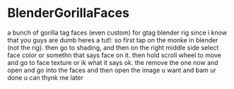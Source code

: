 # BlenderGorillaFaces
a bunch of gorilla tag faces (even custom) for gtag blender rig since i know that you guys are dumb heres a tut!: so first tap on the monke in blender (not the rig). then go to shading, and then on the right middle side select face color or somethn that says face on it. then hold scroll wheel to move and go to face texture or ik what it says ok. the remove the one now and open and go into the faces and then open the image u want and bam ur done u can thynk me later
